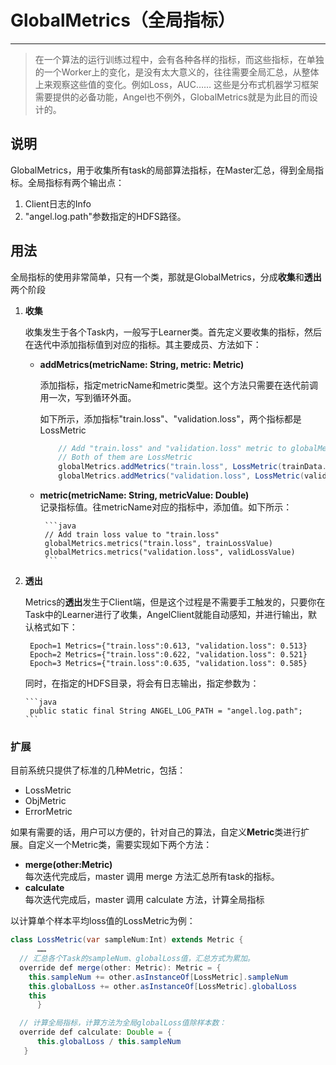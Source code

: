 # GlobalMetrics（全局指标）

----

> 在一个算法的运行训练过程中，会有各种各样的指标，而这些指标，在单独的一个Worker上的变化，是没有太大意义的，往往需要全局汇总，从整体上来观察这些值的变化。例如Loss，AUC…… 这些是分布式机器学习框架需要提供的必备功能，Angel也不例外，GlobalMetrics就是为此目的而设计的。

## 说明

GlobalMetrics，用于收集所有task的局部算法指标，在Master汇总，得到全局指标。全局指标有两个输出点：

1. Client日志的Info
2. "angel.log.path"参数指定的HDFS路径。

## 用法

全局指标的使用非常简单，只有一个类，那就是GlobalMetrics，分成**收集**和**透出**两个阶段

1. **收集**

	收集发生于各个Task内，一般写于Learner类。首先定义要收集的指标，然后在迭代中添加指标值到对应的指标。其主要成员、方法如下：
	    
	* **addMetrics(metricName: String, metric: Metric)**    
	
		添加指标，指定metricName和metric类型。这个方法只需要在迭代前调用一次，写到循环外面。
	 	   	
	 	如下所示，添加指标"train.loss"、"validation.loss"，两个指标都是LossMetric	        
	 
	 	```Java
	      	// Add "train.loss" and "validation.loss" metric to globalMetrics
	        // Both of them are LossMetric
	        globalMetrics.addMetrics("train.loss", LossMetric(trainData.size))
	        globalMetrics.addMetrics("validation.loss", LossMetric(validationData.size))
		```

	* **metric(metricName: String, metricValue: Double)**    
	     	记录指标值。往metricName对应的指标中，添加值。如下所示：
	      
	       ```java
	       // Add train loss value to "train.loss"
	       globalMetrics.metrics("train.loss", trainLossValue)
	       globalMetrics.metrics("validation.loss", validLossValue)
	       ```
	        
2. **透出**

	Metrics的**透出**发生于Client端，但是这个过程是不需要手工触发的，只要你在Task中的Learner进行了收集，AngelClient就能自动感知，并进行输出，默认格式如下：
	
    	Epoch=1 Metrics={"train.loss":0.613, "validation.loss": 0.513}
    	Epoch=2 Metrics={"train.loss":0.622, "validation.loss": 0.521}
    	Epoch=3 Metrics={"train.loss":0.635, "validation.loss": 0.585}
	

	同时，在指定的HDFS目录，将会有日志输出，指定参数为：
       
       ```java
 		public static final String ANGEL_LOG_PATH = "angel.log.path";
       ```	

### 扩展

目前系统只提供了标准的几种Metric，包括：

* LossMetric
* ObjMetric
* ErrorMetric

如果有需要的话，用户可以方便的，针对自己的算法，自定义**Metric**类进行扩展。自定义一个Metric类，需要实现如下两个方法：
    
* **merge(other:Metric)**    
	每次迭代完成后，master 调用 merge 方法汇总所有task的指标。    
* **calculate**  
	每次迭代完成后，master 调用 calculate 方法，计算全局指标

以计算单个样本平均loss值的LossMetric为例：

  ```java
  class LossMetric(var sampleNum:Int) extends Metric {
		……
	// 汇总各个Task的sampleNum、globalLoss值，汇总方式为累加。
	override def merge(other: Metric): Metric = {
	  this.sampleNum += other.asInstanceOf[LossMetric].sampleNum
	  this.globalLoss += other.asInstanceOf[LossMetric].globalLoss
	  this
		}

	// 计算全局指标，计算方法为全局globalLoss值除样本数：
	override def calculate: Double = {
		this.globalLoss / this.sampleNum
	 }
  ```